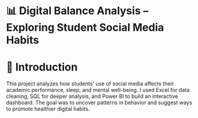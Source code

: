 # 📊 Digital Balance Analysis – Exploring Student Social Media Habits

# 🧩 Introduction
This project analyzes how students' use of social media affects their academic performance, sleep, and mental well-being. I used Excel for data cleaning, SQL for deeper analysis, and Power BI to build an interactive dashboard. The goal was to uncover patterns in behavior and suggest ways to promote healthier digital habits.




